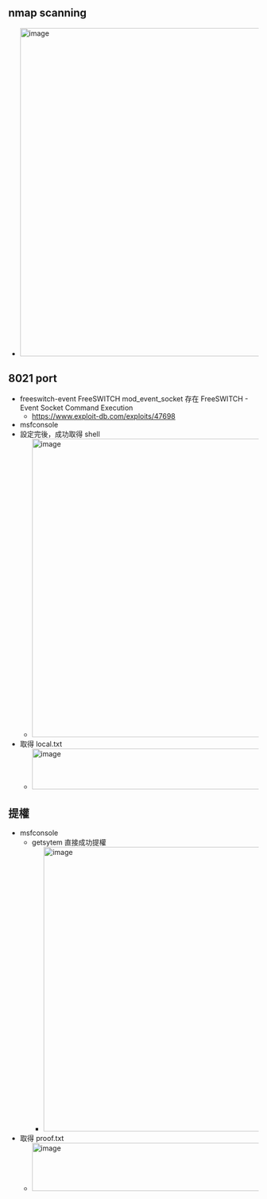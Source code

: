 ## nmap scanning 
- <img width="1918" height="661" alt="image" src="https://github.com/user-attachments/assets/f9a57a15-f951-4c13-8665-f5314113b252" />

## 8021 port
- freeswitch-event FreeSWITCH mod_event_socket 存在 FreeSWITCH - Event Socket Command Execution
  - https://www.exploit-db.com/exploits/47698
- msfconsole
 - 設定完後，成功取得 shell
   - <img width="1722" height="601" alt="image" src="https://github.com/user-attachments/assets/68427e83-e607-4ce0-9cd3-46a00660b622" />
- 取得 local.txt
  - <img width="840" height="82" alt="image" src="https://github.com/user-attachments/assets/68e6689c-b398-4653-8b31-f68a172665b9" />

## 提權
- msfconsole
  - getsytem 直接成功提權
    - <img width="1512" height="573" alt="image" src="https://github.com/user-attachments/assets/f5dfe1f3-191a-4100-ba89-6e9374110cc5" />
- 取得 proof.txt
  - <img width="897" height="97" alt="image" src="https://github.com/user-attachments/assets/9789ab04-f48c-4ed3-a09e-e2568ab9f8ba" />




















































